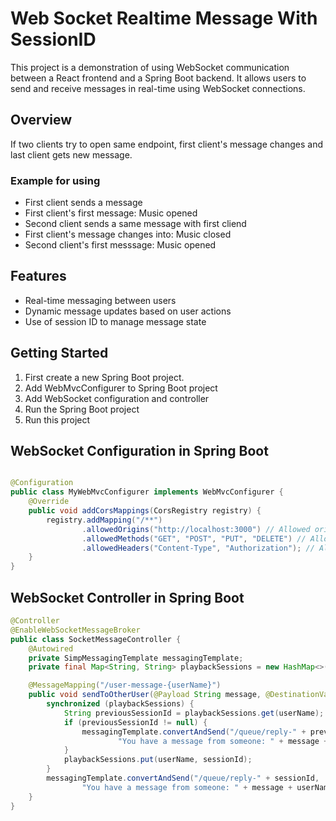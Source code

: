 # Web Socket Realtime Message With SessionID

This project is a demonstration of using WebSocket communication between a React frontend and a Spring Boot backend. It allows users to send and receive messages in real-time using WebSocket connections.

## Overview
If two clients try to open same endpoint, first client's message changes and last client gets new message. 
### Example for using
- First client sends a message
- First client's first message: Music opened
- Second client sends a same message with first cliend
- First client's message changes into: Music closed
- Second client's first messsage: Music opened

## Features
- Real-time messaging between users
- Dynamic message updates based on user actions
- Use of session ID to manage message state

## Getting Started
1. First create a new Spring Boot project.
1. Add WebMvcConfigurer to Spring Boot project
1. Add WebSocket configuration and controller
1. Run the Spring Boot project 
1. Run this project

## WebSocket Configuration in Spring Boot
```java 

@Configuration
public class MyWebMvcConfigurer implements WebMvcConfigurer {
    @Override
    public void addCorsMappings(CorsRegistry registry) {
        registry.addMapping("/**")
                .allowedOrigins("http://localhost:3000") // Allowed origins
                .allowedMethods("GET", "POST", "PUT", "DELETE") // Allowed methods
                .allowedHeaders("Content-Type", "Authorization"); // Allowed headers
    }
}
```
## WebSocket Controller in Spring Boot
```java
@Controller
@EnableWebSocketMessageBroker
public class SocketMessageController {
    @Autowired
    private SimpMessagingTemplate messagingTemplate;
    private final Map<String, String> playbackSessions = new HashMap<>();

    @MessageMapping("/user-message-{userName}")
    public void sendToOtherUser(@Payload String message, @DestinationVariable String userName, @Header("sessionID") String sessionId) {
        synchronized (playbackSessions) {
            String previousSessionId = playbackSessions.get(userName);
            if (previousSessionId != null) {
                messagingTemplate.convertAndSend("/queue/reply-" + previousSessionId,
                        "You have a message from someone: " + message + userName + " closed " + sessionId);
            }
            playbackSessions.put(userName, sessionId);
        }
        messagingTemplate.convertAndSend("/queue/reply-" + sessionId,
                "You have a message from someone: " + message + userName + " opened " + sessionId);
    }
}
```